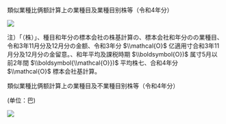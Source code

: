 類似業種比俩额計算上の業種目及業種目别株等（令和4年分）

![](https://www.nta.go.jp/tmp/f1ebdfd0-b2e8-49eb-9cbd-fa7c44d18095/images/7370c4b8fba213a12c5b32a706706c2158e23b46411e7d0046ee3f136bf0d9b4.jpg)

注）「（株）」、種目和年分の標本会社の株基計算の、標本会社和年分のの業種目、令和3年11月分及12月分の金额、令和3年分 $\\mathcal{O}$ 亿適用寸合和3年11月分及12月分の金留意。、和年平均及課税時期 $\\boldsymbol{O})$ 属寸5月以前2年間 $\\boldsymbol{\\mathcal{O}})$ 平均株七、合和4年分 $\\mathcal{O}$ 標本会社基計算。

類似業種比俩额計算上の業種目及不業種目别株等（令和4年分）

(单位：巴)

![](https://www.nta.go.jp/tmp/f1ebdfd0-b2e8-49eb-9cbd-fa7c44d18095/images/b75a7136644ceb9749aeea19808118af8c7b81dd36f5e990d7e43d87d6fff9d4.jpg)